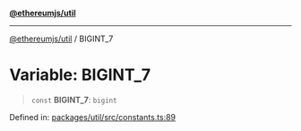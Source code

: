 [**@ethereumjs/util**](../README.md)

***

[@ethereumjs/util](../README.md) / BIGINT\_7

# Variable: BIGINT\_7

> `const` **BIGINT\_7**: `bigint`

Defined in: [packages/util/src/constants.ts:89](https://github.com/ethereumjs/ethereumjs-monorepo/blob/master/packages/util/src/constants.ts#L89)
